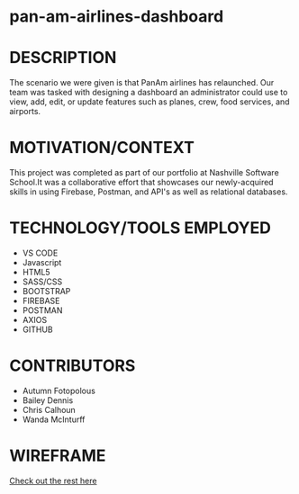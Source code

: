 # pan-am-airlines-dashboard
# DESCRIPTION
 The scenario we were given is that PanAm airlines has relaunched. Our team was tasked with designing a dashboard an administrator could use to view, add, edit, or update features such as planes, crew, food services, and airports.

# MOTIVATION/CONTEXT
This project was completed as part of our portfolio at Nashville Software School.It was a collaborative effort that showcases our newly-acquired skills in using Firebase, Postman, and API's as well as relational databases. 

# TECHNOLOGY/TOOLS EMPLOYED
  - VS CODE
  - Javascript
  - HTML5
  - SASS/CSS
  - BOOTSTRAP
  - FIREBASE
  - POSTMAN
  - AXIOS
  - GITHUB

# CONTRIBUTORS
 - Autumn Fotopolous
 - Bailey Dennis
 - Chris Calhoun
 - Wanda McInturff


# WIREFRAME
[Check out the rest here](https://www.figma.com/file/9y9GwujaCg3Rzr5w2QCHra/PanAm?node-id=0%3A1)

